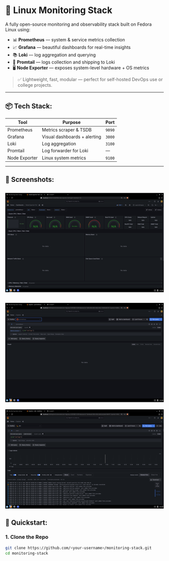 # 🔭 Linux Monitoring Stack

A fully open-source monitoring and observability stack built on Fedora Linux using:

- 📊 **Prometheus** — system & service metrics collection
- 📈 **Grafana** — beautiful dashboards for real-time insights
- 📚 **Loki** — log aggregation and querying
- 📨 **Promtail** — logs collection and shipping to Loki
- 🖥️ **Node Exporter** — exposes system-level hardware + OS metrics

> ✅ Lightweight, fast, modular — perfect for self-hosted DevOps use or college projects.

---

## 📦 Tech Stack:

| Tool           | Purpose                        | Port        |
|----------------|--------------------------------|-------------|
| Prometheus     | Metrics scraper & TSDB         | `9090`      |
| Grafana        | Visual dashboards + alerting   | `3000`      |
| Loki           | Log aggregation                | `3100`      |
| Promtail       | Log forwarder for Loki         | —           |
| Node Exporter  | Linux system metrics           | `9100`      |

---

## 📸 Screenshots:

![Grafana Screenshot](grafana/Dashboard.png)
---
![Grafana Screenshot](grafana/Prometheus.png)
---
![Grafana Screenshot](grafana/Loki-live-logs.png)

## 🚀 Quickstart:

### 1. Clone the Repo

```bash
git clone https://github.com/<your-username>/monitoring-stack.git
cd monitoring-stack
